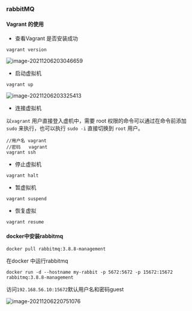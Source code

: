 ### rabbitMQ

#### Vagrant 的使用

* 查看Vagrant 是否安装成功

```shell
vagrant version
```

![image-20211206203046659](C:\Users\admin\AppData\Roaming\Typora\typora-user-images\image-20211206203046659.png)

* 启动虚拟机

```she
vagrant up
```

![image-20211206203325413](C:\Users\admin\AppData\Roaming\Typora\typora-user-images\image-20211206203325413.png)

* 连接虚拟机

以`vagrant` 用户直接登入虚机中，需要 root 权限的命令可以通过在命令前添加 `sudo` 来执行，也可以执行 `sudo -i` 直接切换到 `root` 用户。

```shell
//用户名 vagrant
//密码   vagrant
vagrant ssh
```

* 停止虚拟机

```shel
vagrant halt
```

* 暂虚拟机

```shell
vagrant suspend
```

* 恢复虚拟

```shell
vagrant resume
```

#### docker中安装rabbitmq

```shell
docker pull rabbitmq:3.8.8-management
```

在docker 中运行rabbitmq

```shell
docker run -d --hostname my-rabbit -p 5672:5672 -p 15672:15672 rabbitmq:3.8.8-management
```

访问`192.168.56.10:15672`默认用户名和密码guest  

![image-20211206220751076](C:\Users\admin\AppData\Roaming\Typora\typora-user-images\image-20211206220751076.png)